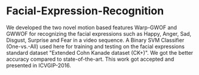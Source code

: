 # Facial-Expression-Recognition

  We developed the two novel motion based features Warp-GWOF and GWWOF for recognizing the facial expressions such as Happy, Anger, Sad, Disgust, Surprise and Fear in a video sequence.
  A Binary SVM Classifier (One-vs.-All) used here for training and testing on the facial expressions standard dataset "Extended Cohn
Kanade dataset (CK+)". We got the better accuracy compared to state-of-the-art. This work got accepted and presented in ICVGIP-2016.
